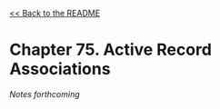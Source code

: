 [&lt;&lt; Back to the README](README.md)

# Chapter 75. Active Record Associations

*Notes forthcoming*